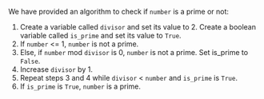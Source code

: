 We have provided an algorithm to check if `number` is a prime or not:

1. Create a variable called `divisor` and set its value to 2. Create a boolean variable called `is_prime` and set its value to `True`.
2. If `number` <= 1, `number` is not a prime.
3. Else, if `number` mod `divisor` is 0, `number` is not a prime. Set is_prime to `False`.
4. Increase `divisor` by 1.
5. Repeat steps 3 and 4 while `divisor` < `number` and `is_prime` is `True`.
6. If `is_prime` is `True`, `number` is a prime.